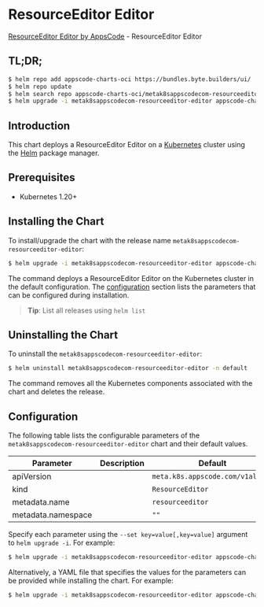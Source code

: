 # ResourceEditor Editor

[ResourceEditor Editor by AppsCode](https://byte.builders) - ResourceEditor Editor

## TL;DR;

```bash
$ helm repo add appscode-charts-oci https://bundles.byte.builders/ui/
$ helm repo update
$ helm search repo appscode-charts-oci/metak8sappscodecom-resourceeditor-editor --version=v0.4.18
$ helm upgrade -i metak8sappscodecom-resourceeditor-editor appscode-charts-oci/metak8sappscodecom-resourceeditor-editor -n default --create-namespace --version=v0.4.18
```

## Introduction

This chart deploys a ResourceEditor Editor on a [Kubernetes](http://kubernetes.io) cluster using the [Helm](https://helm.sh) package manager.

## Prerequisites

- Kubernetes 1.20+

## Installing the Chart

To install/upgrade the chart with the release name `metak8sappscodecom-resourceeditor-editor`:

```bash
$ helm upgrade -i metak8sappscodecom-resourceeditor-editor appscode-charts-oci/metak8sappscodecom-resourceeditor-editor -n default --create-namespace --version=v0.4.18
```

The command deploys a ResourceEditor Editor on the Kubernetes cluster in the default configuration. The [configuration](#configuration) section lists the parameters that can be configured during installation.

> **Tip**: List all releases using `helm list`

## Uninstalling the Chart

To uninstall the `metak8sappscodecom-resourceeditor-editor`:

```bash
$ helm uninstall metak8sappscodecom-resourceeditor-editor -n default
```

The command removes all the Kubernetes components associated with the chart and deletes the release.

## Configuration

The following table lists the configurable parameters of the `metak8sappscodecom-resourceeditor-editor` chart and their default values.

|     Parameter      | Description |                   Default                   |
|--------------------|-------------|---------------------------------------------|
| apiVersion         |             | <code>meta.k8s.appscode.com/v1alpha1</code> |
| kind               |             | <code>ResourceEditor</code>                 |
| metadata.name      |             | <code>resourceeditor</code>                 |
| metadata.namespace |             | <code>""</code>                             |


Specify each parameter using the `--set key=value[,key=value]` argument to `helm upgrade -i`. For example:

```bash
$ helm upgrade -i metak8sappscodecom-resourceeditor-editor appscode-charts-oci/metak8sappscodecom-resourceeditor-editor -n default --create-namespace --version=v0.4.18 --set apiVersion=meta.k8s.appscode.com/v1alpha1
```

Alternatively, a YAML file that specifies the values for the parameters can be provided while
installing the chart. For example:

```bash
$ helm upgrade -i metak8sappscodecom-resourceeditor-editor appscode-charts-oci/metak8sappscodecom-resourceeditor-editor -n default --create-namespace --version=v0.4.18 --values values.yaml
```

